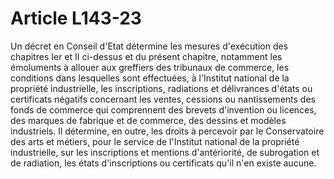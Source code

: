# Article L143-23

Un décret en Conseil d'Etat détermine les mesures d'exécution des chapitres Ier et II ci-dessus et du présent chapitre, notamment les émoluments à allouer aux greffiers des tribunaux de commerce, les conditions dans lesquelles sont effectuées, à l'Institut national de la propriété industrielle, les inscriptions, radiations et délivrances d'états ou certificats négatifs concernant les ventes, cessions ou nantissements des fonds de commerce qui comprennent des brevets d'invention ou licences, des marques de fabrique et de commerce, des dessins et modèles industriels.   Il détermine, en outre, les droits à percevoir par le Conservatoire des arts et métiers, pour le service de l'Institut national de la propriété industrielle, sur les inscriptions et mentions d'antériorité, de subrogation et de radiation, les états d'inscriptions ou certificats qu'il n'en existe aucune.